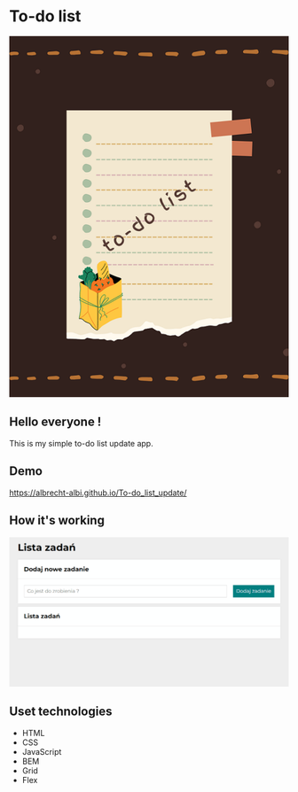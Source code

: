# To-do list
![Shopping list image](https://github.com/Albrecht-Albi/To-do_list_update/blob/main/images/to-do_list.png)

## Hello everyone !
This is my simple to-do list update app.

## Demo
https://albrecht-albi.github.io/To-do_list_update/

## How it's working
![To do list gif](https://github.com/Albrecht-Albi/To-do_list_update/blob/main/images/recordingToDoListUpdate.gif)

## Uset technologies
- HTML
- CSS
- JavaScript
- BEM
- Grid
- Flex

